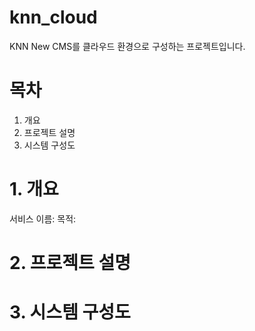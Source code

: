 # knn_cloud
  KNN New CMS를 클라우드 환경으로 구성하는 프로젝트입니다.

# 목차
  1. 개요
  2. 프로젝트 설명
  3. 시스템 구성도

# 1. 개요
   서비스 이름: 
   목적: 
# 2. 프로젝트 설명
# 3. 시스템 구성도
